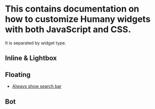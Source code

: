 # This contains documentation on how to customize Humany widgets with both JavaScript and CSS.

It is separated by widget type.
## Inline & Lightbox 

## Floating
- [Always show search bar](https://github.com/Humany/humany-docs/blob/master/widgets/floating/css/always-show-search.md)

## Bot
